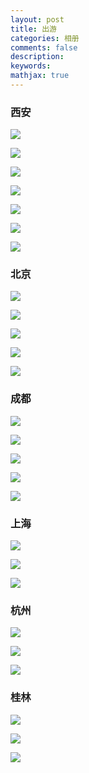 ```yaml
---
layout: post    
title: 出游
categories: 相册 
comments: false
description: 
keywords: 
mathjax: true
---
```


### 西安

![](/images/links/IMG_0190.JPG)


![](/images/links/IMG_0060.JPG)

![](/images/links/IMG_0173.JPG)


![](/images/links/IMG_0028.JPG)


![](/images/links/IMG_0357.JPG)

![](/images/links/IMG_0174.JPG)


![](/images/links/IMG_0503.JPG)



### 北京


![](/images/links/IMG_0225.JPG)

![](/images/links/IMG_0252.JPG)

![](/images/links/IMG_0253.JPG)

![](/images/links/IMG_0259.JPG)

![](/images/links/IMG_0224.JPG)



### 成都


![](/images/links/GEDC0443.JPG)

![](/images/links/GEDC0496.JPG)

![](/images/links/GEDC0468.JPG)

![](/images/links/GEDC0457.JPG)

![](/images/links/GEDC0461.JPG)

### 上海

![](/images/links/IMG_1172.JPG)

![](/images/links/IMG_1154.JPG)

![](/images/links/IMG_1161.JPG)

### 杭州

![](/images/links/IMG_0991.JPG)

![](/images/links/IMG_1036.JPG)

![](/images/links/IMG_1074.JPG)



### 桂林


![](/images/links/GEDC0318_副本.jpg)

![](/images/links/GEDC0334_副本.jpg)

![](/images/links/GEDC0416.JPG)


